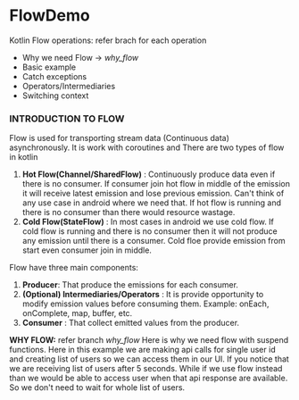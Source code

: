 # FlowDemo
Kotlin Flow operations: refer brach for each operation
<ul>
<li>Why we need Flow -> <i>why_flow</i></li>
<li>Basic example</li>
<li>Catch exceptions</li>
<li>Operators/Intermediaries</li>
<li>Switching context</li>
</ul>

<h3>INTRODUCTION TO FLOW</h3>

 Flow is used for transporting stream data (Continuous data) asynchronously. It is work with coroutines and
 There are two types of flow in kotlin
  1) <b>Hot Flow(Channel/SharedFlow)</b> : Continuously produce data even if there is no consumer. If consumer join hot flow in middle of the emission it will receive latest emission and lose previous emission. Can't think of any use case in android where we need that. If hot flow is running and there is no consumer than there would resource wastage.
 2) <b>Cold Flow(StateFlow)</b> : In most cases in android we use cold flow. If cold flow is running and there is no consumer then it will not produce any emission until there is a consumer. Cold floe provide emission from start even consumer join in middle.
 
 Flow have three main components:
 1) <b>Producer</b>: That produce the emissions for each consumer.
 2) <b>(Optional) Intermediaries/Operators</b> : It is provide opportunity to modify emission values before consuming them. Example: onEach, onComplete, map, buffer, etc.
 3) <b>Consumer</b> : That collect emitted values from the producer.
 

<b>WHY FLOW:</b> refer branch <i>why_flow</i>
Here is why we need flow with suspend functions. Here in this example we are making api calls for single user id and creating list of users so we can access them in our UI.
If you notice that we are receiving list of users after 5 seconds. While if we use flow instead than we would be able to access user when that api response are available. So we don't need to wait for whole list of users.
